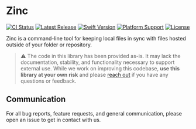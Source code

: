 # Zinc

[![CI Status](https://github.com/spothero/Zinc/workflows/CI/badge.svg)](https://github.com/spothero/Zinc/actions?query=workflow%3A%22CI%22)
[![Latest Release](https://img.shields.io/github/v/tag/spothero/Zinc?color=blue&label=latest)](https://github.com/spothero/Zinc/releases)
[![Swift Version](https://img.shields.io/static/v1?label=swift&message=5.2&color=red&logo=swift&logoColor=white)](https://developer.apple.com/swift)
[![Platform Support](https://img.shields.io/static/v1?label=platform&message=macOS&color=darkgray)](https://github.com/spothero/Zinc/blob/main/Package.swift)
[![License](https://img.shields.io/github/license/spothero/Zinc)](https://github.com/spothero/Zinc/blob/main/LICENSE)

Zinc is a command-line tool for keeping local files in sync with files hosted outside of your folder or repository.

>:warning: The code in this library has been provided as-is. It may lack the documentation, stability, and functionality necessary to support external use. While we work on improving this codebase, **use this library at your own risk** and please [reach out](#communication) if you have any questions or feedback.

## Communication

For all bug reports, feature requests, and general communication, please open an issue to get in contact with us.
